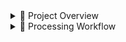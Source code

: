 <details>

<summary>📌 Project Overview</summary>
<br>

This project uses data from a telecommunications company, including customer profiles, service usage, contract duration, billing details, and churn status. The objective is to build a predictive model to identify customers likely to churn.

The dataset is available in the **Data folder** as **Telco_customer_churn.xlsx**<br>
👉 [Original Source](https://www.kaggle.com/datasets/yeanzc/telco-customer-churn-ibm-dataset)

**Goal:**
Develop a predictive model to forecast churn risk and provide actionable insights for improving retention strategies.

**Business Questions:**<br>
  ✔ What are the most significant factors contributing to churn?<br>
  ✔ How accurate can predictive models (e.g., Logistic Regression, Random Forest) be?<br>
  ✔ Which loyalty strategies can reduce churn probability? 

</details>

<details>

<summary>🔄 Processing Workflow</summary>
<br>

This project follows a structured pipeline to ensure clean, reliable, and actionable data:  

1. **Power Query (Data Cleaning & Transformation)**  
   ✔ Import raw CSV files from multiple sources  
   ✔ Handle missing values, normalize formats (dates, categories)  
   ✔ Merge tables to create a single clean dataset  

2. **SQL (Database Modeling & Query Optimization)**  
   ✔ Design normalized schema to store data  
   ✔ Write optimized queries for aggregations and joins  
   ✔ Prepare data subsets for reporting and analysis  

3. **Excel (Validation & Pre-Analysis)**  
   ✔ Validate cleaned data using pivot tables  
   ✔ Perform initial descriptive analytics  
   ✔ Check consistency before BI integration  

4. **Power BI (Visualization & Dashboarding)**  
   ✔ Build **interactive dashboards** with KPIs  
   ✔ Integrate **live queries** for real-time decision-making  
   ✔ Create filters for customer segments, regions, and product categories

</details>